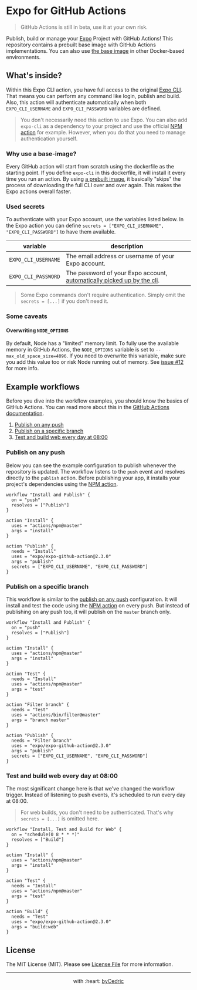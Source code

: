 # Expo for GitHub Actions

> GitHub Actions is still in beta, use it at your own risk.

Publish, build or manage your [Expo][link-expo] Project with GitHub Actions!
This repository contains a prebuilt base image with GitHub Actions implementations.
You can also use [the base image](base) in other Docker-based environments.

## What's inside?

Within this Expo CLI action, you have full access to the original [Expo CLI][link-expo-cli].
That means you can perform any command like login, publish and build.
Also, this action will authenticate automatically when both `EXPO_CLI_USERNAME` and `EXPO_CLI_PASSWORD` variables are defined.

> You don't necessarily need this action to use Expo.
> You can also add `expo-cli` as a dependency to your project and use the official [NPM action][link-actions-npm] for example.
> However, when you do that you need to manage authentication yourself.

### Why use a base-image?

Every GitHub action will start from scratch using the dockerfile as the starting point.
If you define `expo-cli` in this dockerfile, it will install it every time you run an action.
By using [a prebuilt image](base), it basically "skips" the process of downloading the full CLI over and over again.
This makes the Expo actions overall faster.

### Used secrets

To authenticate with your Expo account, use the variables listed below.
In the Expo action you can define `secrets = ["EXPO_CLI_USERNAME", "EXPO_CLI_PASSWORD"]` to have them available.

variable            | description
---                 | ---
`EXPO_CLI_USERNAME` | The email address or username of your Expo account.
`EXPO_CLI_PASSWORD` | The password of your Expo account, [automatically picked up by the cli][link-expo-cli-password].

> Some Expo commands don't require authentication.
> Simply omit the `secrets = [...]` if you don't need it.

### Some caveats

#### Overwriting `NODE_OPTIONS`

By default, Node has a "limited" memory limit.
To fully use the available memory in GitHub Actions, the `NODE_OPTIONS` variable is set to `--max_old_space_size=4096`.
If you need to overwrite this variable, make sure you add this value too or risk Node running out of memory.
See [issue #12][link-issue-memory] for more info.

## Example workflows

Before you dive into the workflow examples, you should know the basics of GitHub Actions.
You can read more about this in the [GitHub Actions documentation][link-actions].

1. [Publish on any push](#publish-on-any-push)
2. [Publish on a specific branch](#publish-on-a-specific-branch)
3. [Test and build web every day at 08:00](#test-and-build-web-every-day-at-0800)

### Publish on any push

Below you can see the example configuration to publish whenever the repository is updated.
The workflow listens to the `push` event and resolves directly to the `publish` action.
Before publishing your app, it installs your project's dependencies using the [NPM action][link-actions-npm].

```hcl
workflow "Install and Publish" {
  on = "push"
  resolves = ["Publish"]
}

action "Install" {
  uses = "actions/npm@master"
  args = "install"
}

action "Publish" {
  needs = "Install"
  uses = "expo/expo-github-action@2.3.0"
  args = "publish"
  secrets = ["EXPO_CLI_USERNAME", "EXPO_CLI_PASSWORD"]
}
```

### Publish on a specific branch

This workflow is similar to the [publish on any push](#publish-on-any-push) configuration.
It will install and test the code using the [NPM action][link-actions-npm] on every push.
But instead of publishing on any push too, it will publish on the `master` branch only.

```hcl
workflow "Install and Publish" {
  on = "push"
  resolves = ["Publish"]
}

action "Install" {
  uses = "actions/npm@master"
  args = "install"
}

action "Test" {
  needs = "Install"
  uses = "actions/npm@master"
  args = "test"
}

action "Filter branch" {
  needs = "Test"
  uses = "actions/bin/filter@master"
  args = "branch master"
}

action "Publish" {
  needs = "Filter branch"
  uses = "expo/expo-github-action@2.3.0"
  args = "publish"
  secrets = ["EXPO_CLI_USERNAME", "EXPO_CLI_PASSWORD"]
}
```

### Test and build web every day at 08:00

The most significant change here is that we've changed the workflow trigger.
Instead of listening to push events, it's scheduled to run every day at 08:00.

> For web builds, you don't need to be authenticated.
> That's why `secrets = [...]` is omitted here.

```hcl
workflow "Install, Test and Build for Web" {
  on = "schedule(0 8 * * *)"
  resolves = ["Build"]
}

action "Install" {
  uses = "actions/npm@master"
  args = "install"
}

action "Test" {
  needs = "Install"
  uses = "actions/npm@master"
  args = "test"
}

action "Build" {
  needs = "Test"
  uses = "expo/expo-github-action@2.3.0"
  args = "build:web"
}
```

## License

The MIT License (MIT). Please see [License File](LICENSE.md) for more information.

--- ---

<p align="center">
    with :heart: <a href="https://bycedric.com" target="_blank">byCedric</a>
</p>

[link-actions]: https://developer.github.com/actions/
[link-actions-npm]: https://github.com/actions/npm
[link-expo]: https://expo.io
[link-expo-cli]: https://docs.expo.io/versions/latest/workflow/expo-cli
[link-expo-cli-password]: https://github.com/expo/expo-cli/blob/8ea616d8848a123270b97e226e33dcb3dde49653/packages/expo-cli/src/accounts.js#L94
[link-issue-memory]: https://github.com/expo/expo-github-action/issues/12
